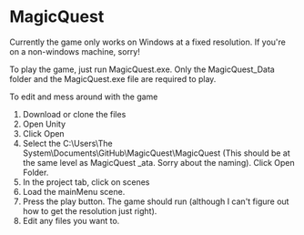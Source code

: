 # MagicQuest

Currently the game only works on Windows at a fixed resolution. If you're on a non-windows machine, sorry!

To play the game, just run MagicQuest.exe. Only the MagicQuest_Data folder and the MagicQuest.exe file are required to play. 

To edit and mess around with the game
1. Download or clone the files
2. Open Unity
3. Click Open
4. Select the C:\Users\The System\Documents\GitHub\MagicQuest\MagicQuest (This should be at the same level as MagicQuest _ata. Sorry about the naming). Click Open Folder.
5. In the project tab, click on scenes
6. Load the mainMenu scene.
7. Press the play button. The game should run (although I can't figure out how to get the resolution just right).
8. Edit any files you want to. 
